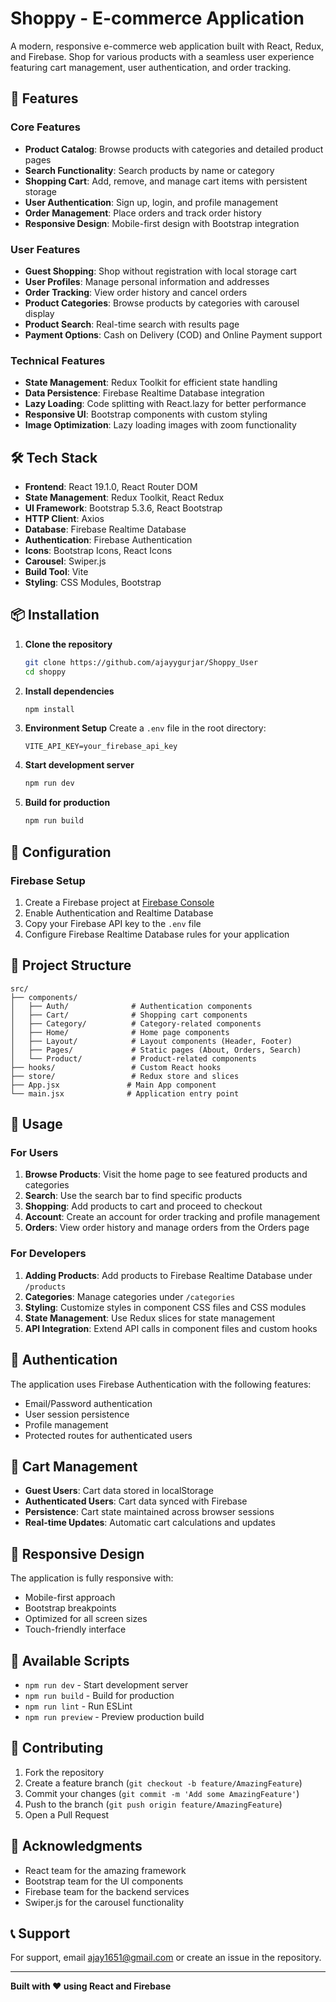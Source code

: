 # Shoppy - E-commerce Application

A modern, responsive e-commerce web application built with React, Redux, and Firebase. Shop for various products with a seamless user experience featuring cart management, user authentication, and order tracking.

## 🚀 Features

### Core Features
- **Product Catalog**: Browse products with categories and detailed product pages
- **Search Functionality**: Search products by name or category
- **Shopping Cart**: Add, remove, and manage cart items with persistent storage
- **User Authentication**: Sign up, login, and profile management
- **Order Management**: Place orders and track order history
- **Responsive Design**: Mobile-first design with Bootstrap integration

### User Features
- **Guest Shopping**: Shop without registration with local storage cart
- **User Profiles**: Manage personal information and addresses
- **Order Tracking**: View order history and cancel orders
- **Product Categories**: Browse products by categories with carousel display
- **Product Search**: Real-time search with results page
- **Payment Options**: Cash on Delivery (COD) and Online Payment support

### Technical Features
- **State Management**: Redux Toolkit for efficient state handling
- **Data Persistence**: Firebase Realtime Database integration
- **Lazy Loading**: Code splitting with React.lazy for better performance
- **Responsive UI**: Bootstrap components with custom styling
- **Image Optimization**: Lazy loading images with zoom functionality

## 🛠️ Tech Stack

- **Frontend**: React 19.1.0, React Router DOM
- **State Management**: Redux Toolkit, React Redux
- **UI Framework**: Bootstrap 5.3.6, React Bootstrap
- **HTTP Client**: Axios
- **Database**: Firebase Realtime Database
- **Authentication**: Firebase Authentication
- **Icons**: Bootstrap Icons, React Icons
- **Carousel**: Swiper.js
- **Build Tool**: Vite
- **Styling**: CSS Modules, Bootstrap

## 📦 Installation

1. **Clone the repository**
   ```bash
   git clone https://github.com/ajayygurjar/Shoppy_User
   cd shoppy
   ```

2. **Install dependencies**
   ```bash
   npm install
   ```

3. **Environment Setup**
   Create a `.env` file in the root directory:
   ```env
   VITE_API_KEY=your_firebase_api_key
   ```

4. **Start development server**
   ```bash
   npm run dev
   ```

5. **Build for production**
   ```bash
   npm run build
   ```

## 🔧 Configuration

### Firebase Setup
1. Create a Firebase project at [Firebase Console](https://console.firebase.google.com/)
2. Enable Authentication and Realtime Database
3. Copy your Firebase API key to the `.env` file
4. Configure Firebase Realtime Database rules for your application


## 📁 Project Structure

```
src/
├── components/
│   ├── Auth/              # Authentication components
│   ├── Cart/              # Shopping cart components
│   ├── Category/          # Category-related components
│   ├── Home/              # Home page components
│   ├── Layout/            # Layout components (Header, Footer)
│   ├── Pages/             # Static pages (About, Orders, Search)
│   └── Product/           # Product-related components
├── hooks/                 # Custom React hooks
├── store/                 # Redux store and slices
├── App.jsx               # Main App component
└── main.jsx              # Application entry point
```

## 🎯 Usage

### For Users
1. **Browse Products**: Visit the home page to see featured products and categories
2. **Search**: Use the search bar to find specific products
3. **Shopping**: Add products to cart and proceed to checkout
4. **Account**: Create an account for order tracking and profile management
5. **Orders**: View order history and manage orders from the Orders page

### For Developers
1. **Adding Products**: Add products to Firebase Realtime Database under `/products`
2. **Categories**: Manage categories under `/categories`
3. **Styling**: Customize styles in component CSS files and CSS modules
4. **State Management**: Use Redux slices for state management
5. **API Integration**: Extend API calls in component files and custom hooks

## 🔐 Authentication

The application uses Firebase Authentication with the following features:
- Email/Password authentication
- User session persistence
- Profile management
- Protected routes for authenticated users

## 🛒 Cart Management

- **Guest Users**: Cart data stored in localStorage
- **Authenticated Users**: Cart data synced with Firebase
- **Persistence**: Cart state maintained across browser sessions
- **Real-time Updates**: Automatic cart calculations and updates

## 📱 Responsive Design

The application is fully responsive with:
- Mobile-first approach
- Bootstrap breakpoints
- Optimized for all screen sizes
- Touch-friendly interface

## 🚦 Available Scripts

- `npm run dev` - Start development server
- `npm run build` - Build for production
- `npm run lint` - Run ESLint
- `npm run preview` - Preview production build

## 🤝 Contributing

1. Fork the repository
2. Create a feature branch (`git checkout -b feature/AmazingFeature`)
3. Commit your changes (`git commit -m 'Add some AmazingFeature'`)
4. Push to the branch (`git push origin feature/AmazingFeature`)
5. Open a Pull Request

## 🙏 Acknowledgments

- React team for the amazing framework
- Bootstrap team for the UI components
- Firebase team for the backend services
- Swiper.js for the carousel functionality

## 📞 Support

For support, email ajay1651@gmail.com or create an issue in the repository.

---

**Built with ❤️ using React and Firebase**